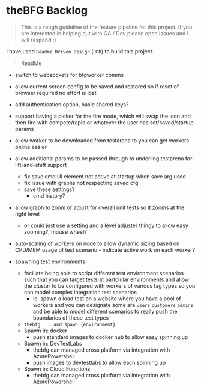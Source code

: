 # theBFG Backlog

> This is a rough guideline of the feature pipeline for this project. If you are interested in helping out with QA / Dev please open issues and i will respond :)

I have used `Readme Driven Design` (`RDD`) to build this project.

> ReadMe

- switch to websockets for bfgworker comms
- allow current screen config to be saved and restored so if reset of browser required no effort is lost
- add authentication option, basic shared keys?
  
- support having a picker for the fire mode, which will swap the icon and then fire with compete/rapid or whatever the user has set/saved/startup params
- allow worker to be downloaded from testarena to you can get workers online easier

- allow additional params to be passed through to underling testarena for lift-and-shift support
  
    - fix save cmd UI element not active at startup when save arg used
    - fix issue with graphs not respecting saved cfg
    - save these settings?
      - cmd history?

- allow graph to zoom or adjust for overall unit tests so it zooms at the right level
  - or could just use a setting and a level adjuster thingy to allow easy zooming?, mouse wheel?

- auto-scaling of workers on node to allow dynamic sizing based on CPU/MEM usage of test scenario
             - indicate active work on each worker?

 - spawning test environments
   - faciliate being able to script different test environment scenarios such that you can target tests at partciular environments and allow the cluster to be configured with workers of various tag types so you can model complex integration test scenarios 
     - ie. spawn a load test on a website where you have a pool of workers and you can designate some are `users` `customers` `admins` and be able to model different scenarios to really push the boundaries of these test types
   - `thebfg ... and spawn {environment}`
    - Spawn in: docker
      - push standard images to docker hub to allow easy spinning up
    - Spawn in: DevTestLabs
      - thebfg can managed cross platform via integration with AzurePowershell
      - push images to devtestlabs to allow each spinning up
    - Spawn in: Cloud Functions
      - thebfg can managed cross platform via integration with AzurePowershell